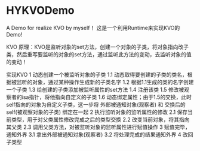 # HYKVODemo
A Demo for realize KVO by myself！
这是一个利用Runtime来实现KVO的Demo!

KVO
原理：KVO是监听对象的set方法，创建一个对象的子类，将对象指向改子类，然后重写要监听的对象的set方法，通过监听此方法的变动，去监听对象的值的变动！

实现KVO
1 动态创建一个被监听对象的子类
    1.1 动态取得要创建的子类的类名，根据被监听的对象，通过某种操作生成新的子类名字
    1.2 根据1.1生成的类的名字创建一个子类
    1.3 给创建的子类添加被监听属性的set方法
    1.4 注册该类
    1.5 修改被观察者的isa指针，将他指向自定义的子类
    1.6 动态绑定属性；由于1.5的交换，此时self指向的对象为自定义子类，这一步将 外部被通知对象(观察者) 和 交换后的self(被观察对象的子类) 绑定在一起
2 执行监听对象的监听属性的修改
    2.1 保存当前类型，用于对父类属性修改完成之后的类型交换
    2.2 改变当前对象，将其指向其父类
    2.3 调用父类方法，对被监听对象的监听属性进行赋值操作
3 赋值完毕，通知外界
    3.1 拿出外部被通知对象(观察者)
    3.2 将处理完成的结果通知外界
4 改回子类型
